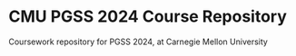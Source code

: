 # CMU PGSS 2024 Course Repository
Coursework repository for PGSS 2024, at Carnegie Mellon University
